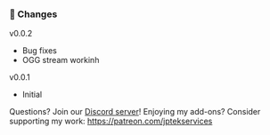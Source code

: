 ### 🔨 Changes
v0.0.2
- Bug fixes
- OGG stream workinh

v0.0.1
- Initial


Questions? Join our [Discord server](https://discord.gg/EXjEee3dnw)!
Enjoying my add-ons? Consider supporting my work:
https://patreon.com/jptekservices
